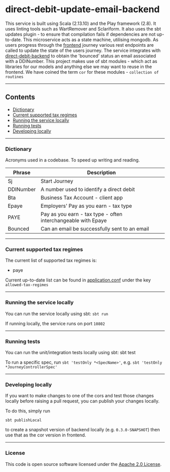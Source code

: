 
# direct-debit-update-email-backend

This service is built using Scala (2.13.10) and the Play framework (2.8). It uses linting tools such as WartRemover and
Sclariform.
It also uses the sbt updates plugin - to ensure that compilation fails if dependencies are not up-to-date.
This microservice acts as a state machine, utilising mongodb.
As users progress through the [frontend](https://www.github.com/hmrc/direct-debit-update-email-frontend) journey various
rest endpoints are called to update the state of the users journey.
The service integrates with [direct-debit-backend](https://www.github.com/hmrc/direct-debit-backend) to obtain the 'bounced' status an email associated with a DDINumber.
This project makes use of sbt modules - which act as libraries for our models and anything else we may want to reuse in
the frontend. We have coined the term `cor` for these modules - `collection of routines`

---

## Contents

* [Dictionary](https://www.github.com/hmrc/direct-debit-update-email-backend#dictionary)
* [Current supported tax regimes](https://www.github.com/hmrc/direct-debit-update-email-backend#current-supported-tax-regimes)
* [Running the service locally](https://github.com/hmrc/direct-debit-update-email-backend#running-the-service-locally)
* [Running tests](https://github.com/hmrc/direct-debit-update-email-backend#running-tests)
* [Developing locally](https://github.com/hmrc/direct-debit-update-email-backend#developing-locally)

---

### Dictionary

Acronyms used in a codebase. To speed up writing and reading.

| Phrase    | Description                                                   |
|-----------|---------------------------------------------------------------|
| Sj        | Start Journey                                                 |
| DDINumber | A number used to identify a direct debit                      |
| Bta       | Business Tax Account - client app                             |
| Epaye     | Employers' Pay as you earn - tax type                         |
| PAYE      | Pay as you earn - tax type - often interchangeable with Epaye |
| Bounced   | Can an email be successfully sent to an email                 | 

---

### Current supported tax regimes

The current list of supported tax regimes is:
* paye

Current up-to-date list can be found in [application.conf](https://github.com/hmrc/direct-debit-update-email-backend/blob/main/conf/application.conf) under the key `allowed-tax-regimes`

---

### Running the service locally

You can run the service locally using sbt: `sbt run`

If running locally, the service runs on port `10802`

---

### Running tests

You can run the unit/integration tests locally using sbt: sbt test

To run a specific spec, run `sbt 'testOnly *<SpecName>'`, e.g. `sbt 'testOnly *JourneyControllerSpec'`

---

### Developing locally

If you want to make changes to one of the cors and test those changes locally before raising a pull request, you can
publish your changes locally.

To do this, simply run

```
sbt publishLocal
``` 

to create a snapshot version of backend locally (e.g. `0.3.0-SNAPSHOT`) then use that as the cor version in frontend.

---

### License

This code is open source software licensed under the [Apache 2.0 License]("http://www.apache.org/licenses/LICENSE-2.0.html").